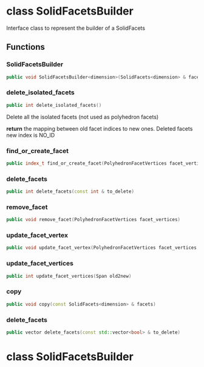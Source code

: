 # class SolidFacetsBuilder


 Interface class to represent the builder of a SolidFacets



## Functions

### SolidFacetsBuilder

```cpp
public void SolidFacetsBuilder<dimension>(SolidFacets<dimension> & facets)
```


### delete_isolated_facets

```cpp
public int delete_isolated_facets()
```


 Delete all the isolated facets (not used as polyhedron facets)

**return** the mapping between old facet indices to new ones. Deleted facets new index is NO_ID

### find_or_create_facet

```cpp
public index_t find_or_create_facet(PolyhedronFacetVertices facet_vertices)
```


### delete_facets

```cpp
public int delete_facets(const int & to_delete)
```

### remove_facet

```cpp
public void remove_facet(PolyhedronFacetVertices facet_vertices)
```


### update_facet_vertex

```cpp
public void update_facet_vertex(PolyhedronFacetVertices facet_vertices, index_t facet_vertex_id, index_t new_vertex_id)
```


### update_facet_vertices

```cpp
public int update_facet_vertices(Span old2new)
```


### copy

```cpp
public void copy(const SolidFacets<dimension> & facets)
```


### delete_facets

```cpp
public vector delete_facets(const std::vector<bool> & to_delete)
```




# class SolidFacetsBuilder


